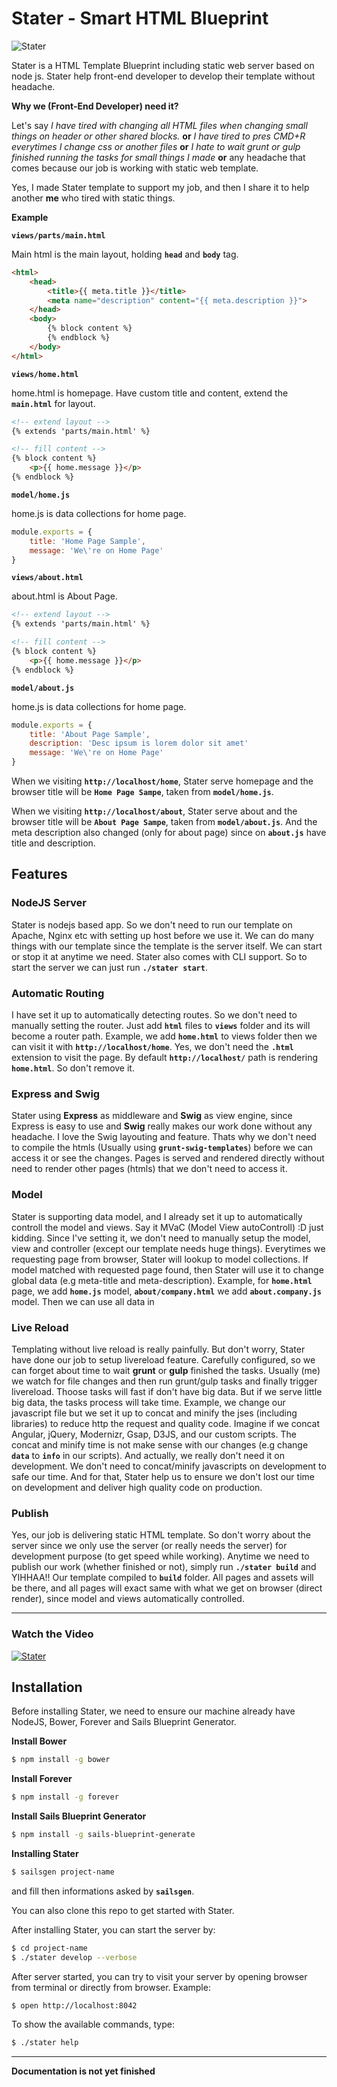 # **Stater - Smart HTML Blueprint**

![Stater](http://stater.mahdaen.name/icons/mstile-310x310.png "Stater")

Stater is a HTML Template Blueprint including static web server based on node js. Stater help front-end developer to develop their template without headache.

**Why we (Front-End Developer) need it?**

Let's say *I have tired with changing all HTML files when changing small things on header or other shared blocks.* **or** *I have tired to pres CMD+R everytimes I change css or another files* **or** *I hate to wait grunt or gulp finished running the tasks for small things I made* **or** any headache that comes because our job is working with static web template.

Yes, I made Stater template to support my job, and then I share it to help another **me** who tired with static things.

**Example**

**`views/parts/main.html`**

Main html is the main layout, holding **`head`** and **`body`** tag.

```html
<html>
	<head>
    	<title>{{ meta.title }}</title>
        <meta name="description" content="{{ meta.description }}">
    </head>
    <body>
    	{% block content %}
        {% endblock %}
    </body>
</html>
```

**`views/home.html`**

home.html is homepage. Have custom title and content, extend the **`main.html`** for layout.

```html
<!-- extend layout -->
{% extends 'parts/main.html' %}

<!-- fill content -->
{% block content %}
	<p>{{ home.message }}</p>
{% endblock %}

```

**`model/home.js`**

home.js is data collections for home page.

```js
module.exports = {
	title: 'Home Page Sample',
    message: 'We\'re on Home Page'
}
```

**`views/about.html`**

about.html is About Page.

```html
<!-- extend layout -->
{% extends 'parts/main.html' %}

<!-- fill content -->
{% block content %}
	<p>{{ home.message }}</p>
{% endblock %}

```

**`model/about.js`**

home.js is data collections for home page.

```js
module.exports = {
	title: 'About Page Sample',
    description: 'Desc ipsum is lorem dolor sit amet'
    message: 'We\'re on Home Page'
}
```

When we visiting **`http://localhost/home`**, Stater serve homepage and the browser title will be **`Home Page Sampe`**, taken from **`model/home.js`**.

When we visiting **`http://localhost/about`**, Stater serve about and the browser title will be **`About Page Sampe`**, taken from **`model/about.js`**. And the meta description also changed (only for about page) since on **`about.js`** have title and description.


## **Features**

### **NodeJS Server**

Stater is nodejs based app. So we don't need to run our template on Apache, Nginx etc with setting up host before we use it. We can do many things with our template since the template is the server itself. We can start or stop it at anytime we need. Stater also comes with CLI support. So to start the server we can just run **`./stater start`**.

### **Automatic Routing**

I have set it up to automatically detecting routes. So we don't need to manually setting the router. Just add **`html`** files to **`views`** folder and its will become a router path. Example, we add **`home.html`** to views folder then we can visit it with **`http://localhost/home`**. Yes, we don't need the **`.html`** extension to visit the page. By default **`http://localhost/`** path is rendering **`home.html`**. So don't remove it.

### **Express and Swig**

Stater using **Express** as middleware and **Swig** as view engine, since Express is easy to use and **Swig** really makes our work done without any headache. I love the Swig layouting and feature. Thats why we don't need to compile the htmls (Usually using **`grunt-swig-templates`**) before we can access it or see the changes. Pages is served and rendered directly without need to render other pages (htmls) that we don't need to access it.

### **Model**

Stater is supporting data model, and I already set it up to automatically controll the model and views. Say it MVaC (Model View autoControll) :D just kidding. Since I've setting it, we don't need to manually setup the model, view and controller (except our template needs huge things). Everytimes we requesting page from browser, Stater will lookup to model collections. If model matched with requested page found, then Stater will use it to change global data (e.g meta-title and meta-description). Example, for **`home.html`** page, we add **`home.js`** model, **`about/company.html`** we add **`about.company.js`** model. Then we can use all data in 

### **Live Reload**

Templating without live reload is really painfully. But don't worry, Stater have done our job to setup livereload feature. Carefully configured, so we can forget about time to wait **grunt** or **gulp** finished the tasks. Usually (me) we watch for file changes and then run grunt/gulp tasks and finally trigger livereload. Thoose tasks will fast if don't have big data. But if we serve little big data, the tasks process will take time. Example, we change our javascript file but we set it up to concat and minify the jses (including libraries) to reduce http the request and quality code. Imagine if we concat Angular, jQuery, Modernizr, Gsap, D3JS, and our custom scripts. The concat and minify time is not make sense with our changes (e.g change **`data`** to **`info`** in our scripts). And actually, we really don't need it on development. We don't need to concat/minify javascripts on development to safe our time. And for that, Stater help us to ensure we don't lost our time on development and deliver high quality code on production.

### **Publish**

Yes, our job is delivering static HTML template. So don't worry about the server since we only use the server (or really needs the server) for development purpose (to get speed while working). Anytime we need to publish our work (whether finished or not), simply run **`./stater build`** and YIHHAA!! Our template compiled to **`build`** folder. All pages and assets will be there, and all pages will exact same with what we get on browser (direct render), since model and views automatically controlled.

***
### **Watch the Video**

[![Stater](http://img.youtube.com/vi/PZiNx5zI6cg/0.jpg)](http://www.youtube.com/watch?v=PZiNx5zI6cg)

## Installation

Before installing Stater, we need to ensure our machine already have NodeJS, Bower, Forever and Sails Blueprint Generator.

**Install Bower**

```bash
$ npm install -g bower
```

**Install Forever**

```bash
$ npm install -g forever
```

**Install Sails Blueprint Generator**

```bash
$ npm install -g sails-blueprint-generate
```

**Installing Stater**

```bash
$ sailsgen project-name
```

and fill then informations asked by **`sailsgen`**.

You can also clone this repo to get started with Stater.

After installing Stater, you can start the server by:

```bash
$ cd project-name
$ ./stater develop --verbose
```

After server started, you can try to visit your server by opening browser from terminal or directly from browser. Example:

```bash
$ open http://localhost:8042
```

To show the available commands, type:

```bash
$ ./stater help
```

***
**Documentation is not yet finished**

